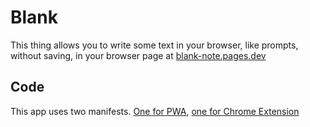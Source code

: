 # Blank

This thing allows you to write some text in your browser, like prompts, without saving, in your browser page at [blank-note.pages.dev](https://blank-note.pages.dev/)

## Code

This app uses two manifests. [One for PWA](./manifest-web.json), [one for Chrome Extension](./manifest.json)
